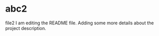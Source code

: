 # abc2
file2
I am editing the README file. Adding some more details about the project description.

